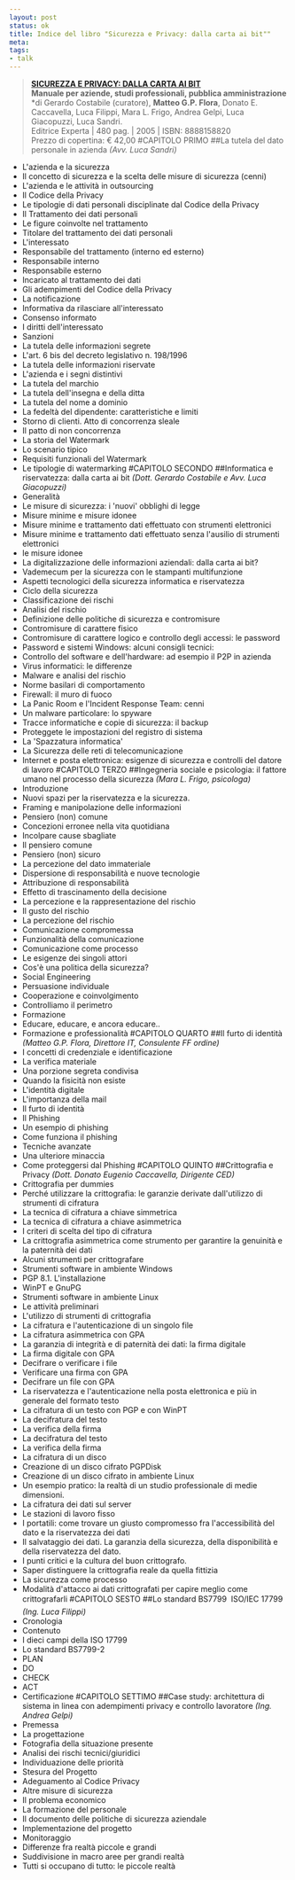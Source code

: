 ```yaml
--- 
layout: post
status: ok
title: Indice del libro "Sicurezza e Privacy: dalla carta ai bit""
meta: 
tags:
- talk
---
```

>**<a href="http://www.expertaedizioni.it/index.php?id=38909">SICUREZZA E PRIVACY: DALLA CARTA AI BIT</a>**  
>**Manuale per aziende, studi professionali, pubblica amministrazione**  
>*di Gerardo Costabile (curatore),  **Matteo G.P. Flora**, Donato E. Caccavella, Luca Filippi, Mara L. Frigo, Andrea Gelpi, Luca Giacopuzzi, Luca Sandri.  
>Editrice Experta | 480 pag. | 2005 | ISBN: 8888158820  
>Prezzo di copertina: &euro; 42,00
#CAPITOLO PRIMO
##La tutela del dato personale in azienda
*(Avv. Luca Sandri)*
  * L'azienda e la sicurezza
  * Il concetto di sicurezza e la scelta delle misure di sicurezza (cenni)
  * L'azienda e le attività in outsourcing
  * Il Codice della Privacy
  * Le tipologie di  dati personali disciplinate dal Codice della Privacy
  * Il Trattamento dei dati personali
  * Le figure coinvolte nel trattamento	
  * Titolare del trattamento dei dati personali
  * L'interessato
  * Responsabile del trattamento (interno ed esterno)
  * Responsabile interno
  * Responsabile esterno
  * Incaricato al trattamento dei dati
  * Gli adempimenti del Codice della Privacy
  * La notificazione
  * Informativa da rilasciare all'interessato
  * Consenso informato
  * I diritti dell'interessato
  * Sanzioni	
  * La tutela delle informazioni segrete
  * L'art. 6 bis del decreto legislativo n. 198/1996
  * La tutela delle informazioni riservate
  * L'azienda e i segni distintivi
  * La tutela del marchio
  * La tutela dell'insegna e della ditta
  * La tutela del nome a dominio
  * La fedeltà del dipendente: caratteristiche e limiti
  * Storno di clienti. Atto di concorrenza sleale	
  * Il patto di non concorrenza
  * La storia del Watermark
  * Lo scenario tipico
  * Requisiti funzionali del Watermark	
  * Le tipologie di watermarking
#CAPITOLO SECONDO
##Informatica e riservatezza: dalla carta ai bit
*(Dott. Gerardo Costabile e Avv. Luca Giacopuzzi)*
  * Generalità
  * Le misure di sicurezza: i 'nuovi' obblighi di legge
  * Misure minime e misure idonee
  * Misure minime e trattamento dati effettuato con strumenti elettronici
  * Misure minime e trattamento dati effettuato senza l'ausilio di strumenti elettronici
  * le misure idonee
  * La digitalizzazione delle informazioni aziendali: dalla carta ai bit?
  * Vademecum per la sicurezza con le stampanti multifunzione
  * Aspetti tecnologici della sicurezza informatica e riservatezza
  * Ciclo della sicurezza
  * Classificazione dei rischi
  * Analisi del rischio
  * Definizione delle politiche di sicurezza e contromisure
  * Contromisure di carattere fisico
  * Contromisure di carattere logico e controllo degli accessi: le password
  * Password e sistemi Windows: alcuni consigli tecnici:
  * Controllo del software e dell'hardware: ad esempio il P2P in azienda
  * Virus informatici: le differenze
  * Malware e analisi del rischio
  * Norme basilari di comportamento
  * Firewall: il muro di fuoco
  * La Panic Room e l'Incident Response Team: cenni
  * Un malware particolare: lo spyware
  * Tracce informatiche e copie di sicurezza: il backup
  * Proteggete le impostazioni del registro di sistema
  * La 'Spazzatura informatica'
  * La Sicurezza delle reti di telecomunicazione
  * Internet e posta elettronica: esigenze di sicurezza e controlli del datore di lavoro
#CAPITOLO TERZO
##Ingegneria sociale e psicologia: il fattore umano nel processo della sicurezza
*(Mara L. Frigo, psicologa)*
  * Introduzione
  * Nuovi spazi per la riservatezza e la sicurezza.
  * Framing e manipolazione delle informazioni
  * Pensiero (non) comune
  * Concezioni erronee nella vita quotidiana
  * Incolpare cause sbagliate
  * Il pensiero comune
  * Pensiero (non) sicuro
  * La percezione del dato immateriale
  * Dispersione di responsabilità e nuove tecnologie
  * Attribuzione di responsabilità
  * Effetto di trascinamento della decisione
  * La percezione e la rappresentazione del rischio
  * Il gusto del rischio
  * La percezione del rischio
  * Comunicazione compromessa
  * Funzionalità della comunicazione
  * Comunicazione come processo
  * Le esigenze dei singoli attori
  * Cos'è una politica della sicurezza?
  * Social Engineering
  * Persuasione individuale
  * Cooperazione e coinvolgimento
  * Controlliamo il perimetro
  * Formazione
  * Educare, educare, e ancora educare..
  * Formazione e professionalità
#CAPITOLO QUARTO
##Il furto di identità
*(Matteo G.P. Flora, Direttore IT, Consulente FF ordine)*
  * I concetti di credenziale e identificazione
  * La verifica materiale
  * Una porzione segreta condivisa
  * Quando la fisicità non esiste
  * L'identità digitale
  * L'importanza della mail
  * Il furto di identità
  * Il Phishing
  * Un esempio di phishing
  * Come funziona il phishing
  * Tecniche avanzate
  * Una ulteriore minaccia
  * Come proteggersi dal Phishing
#CAPITOLO QUINTO
##Crittografia e Privacy
*(Dott. Donato Eugenio Caccavella, Dirigente CED)*
  * Crittografia per dummies
  * Perché utilizzare la crittografia: le garanzie derivate dall'utilizzo di strumenti di cifratura
  * La tecnica di cifratura a chiave simmetrica
  * La tecnica di cifratura a chiave asimmetrica
  * I criteri di scelta del tipo di cifratura
  * La crittografia asimmetrica come strumento per garantire la genuinità e la paternità dei dati
  * Alcuni strumenti per crittografare
  * Strumenti software in ambiente Windows
  * PGP 8.1. L'installazione
  * WinPT e GnuPG
  * Strumenti software in ambiente Linux
  * Le attività preliminari
  * L'utilizzo di strumenti di crittografia
  * La cifratura e l'autenticazione di un singolo file
  * La cifratura asimmetrica con GPA
  * La garanzia di integrità e di paternità dei dati: la firma digitale
  * La firma digitale con GPA
  * Decifrare o verificare i file
  * Verificare una firma con GPA
  * Decifrare un file con GPA
  * La riservatezza e l'autenticazione nella posta elettronica e più in generale del formato testo
  * La cifratura di un testo con PGP e con WinPT
  * La decifratura del testo
  * La verifica della firma
  * La decifratura del testo
  * La verifica della firma
  * La cifratura di un disco
  * Creazione di un disco cifrato PGPDisk
  * Creazione di un disco cifrato in ambiente Linux
  * Un esempio pratico: la realtà di un studio professionale di medie dimensioni.
  * La cifratura dei dati sul server
  * Le stazioni di lavoro fisso	
  * I portatili: come trovare un giusto compromesso fra l'accessibilità del dato e la riservatezza dei dati
  * Il salvataggio dei dati. La garanzia della sicurezza, della disponibilità e della riservatezza del dato.
  * I punti critici e la cultura del buon crittografo.
  * Saper distinguere la crittografia reale da quella fittizia
  * La sicurezza come processo
  * Modalità d'attacco ai dati crittografati per capire meglio come crittografarli
#CAPITOLO SESTO
##Lo standard BS7799  ISO/IEC 17799
*(Ing. Luca Filippi)*
  * Cronologia
  * Contenuto
  * I dieci campi della ISO 17799
  * Lo standard BS7799-2
  * PLAN
  * DO
  * CHECK	
  * ACT
  * Certificazione
#CAPITOLO SETTIMO
##Case study: architettura di sistema in linea con adempimenti privacy e controllo lavoratore
*(Ing. Andrea Gelpi)*
  * Premessa
  * La progettazione
  * Fotografia della situazione presente
  * Analisi dei rischi tecnici/giuridici
  * Individuazione delle priorità
  * Stesura del Progetto
  * Adeguamento al Codice Privacy
  * Altre misure di sicurezza
  * Il problema economico
  * La formazione del personale
  * Il documento delle politiche di sicurezza aziendale
  * Implementazione del progetto
  * Monitoraggio
  * Differenze fra realtà piccole e grandi
  * Suddivisione in macro aree per grandi realtà
  * Tutti si occupano di tutto: le piccole realtà 

